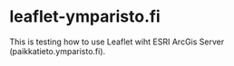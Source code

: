# leaflet-ymparisto.fi
This is testing how to use Leaflet wiht ESRI ArcGis Server (paikkatieto.ymparisto.fi).
